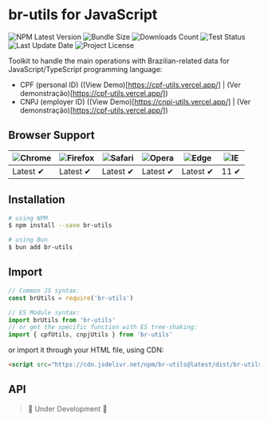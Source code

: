 # br-utils for JavaScript

![NPM Latest Version](https://img.shields.io/npm/v/br-utils)
![Bundle Size](https://img.shields.io/bundlephobia/min/br-utils?label=bundle%20size)
![Downloads Count](https://img.shields.io/npm/dm/br-utils.svg)
![Test Status](https://img.shields.io/github/actions/workflow/status/LacusSolutions/br-utils-js/ci.yml?label=ci/cd)
![Last Update Date](https://img.shields.io/github/last-commit/LacusSolutions/br-utils-js)
![Project License](https://img.shields.io/github/license/LacusSolutions/br-utils-js)

Toolkit to handle the main operations with Brazilian-related data for JavaScript/TypeScript programming language:

- CPF (personal ID) ((View Demo)[https://cpf-utils.vercel.app/] | (Ver demonstração)[https://cpf-utils.vercel.app/])
- CNPJ (employer ID) ((View Demo)[https://cnpj-utils.vercel.app/] | (Ver demonstração)[https://cpf-utils.vercel.app/])

## Browser Support

![Chrome](https://raw.github.com/alrra/browser-logos/master/src/chrome/chrome_48x48.png) | ![Firefox](https://raw.github.com/alrra/browser-logos/master/src/firefox/firefox_48x48.png) | ![Safari](https://raw.github.com/alrra/browser-logos/master/src/safari/safari_48x48.png) | ![Opera](https://raw.github.com/alrra/browser-logos/master/src/opera/opera_48x48.png) | ![Edge](https://raw.github.com/alrra/browser-logos/master/src/edge/edge_48x48.png) | ![IE](https://raw.github.com/alrra/browser-logos/master/src/archive/internet-explorer_9-11/internet-explorer_9-11_48x48.png) |
--- | --- | --- | --- | --- | --- |
Latest ✔ | Latest ✔ | Latest ✔ | Latest ✔ | Latest ✔ | 11 ✔ |

## Installation

```bash
# using NPM
$ npm install --save br-utils

# using Bun
$ bun add br-utils
```

## Import

```js
// Common JS syntax:
const brUtils = require('br-utils')

// ES Module syntax:
import brUtils from 'br-utils'
// or get the specific function with ES tree-shaking:
import { cpfUtils, cnpjUtils } from 'br-utils'
```

or import it through your HTML file, using CDN:

```html
<script src="https://cdn.jsdelivr.net/npm/br-utils@latest/dist/br-utils.min.js"></script>
```

## API

> 🚧 Under Development 🚧
